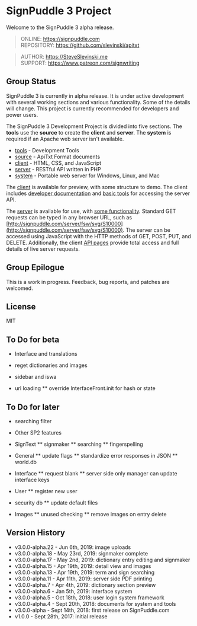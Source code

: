 # SignPuddle 3 Project

Welcome to the SignPuddle 3 alpha release.  

> ONLINE: https://signpuddle.com  
> REPOSITORY: https://github.com/slevinski/apitxt  

> AUTHOR: https://SteveSlevinski.me  
> SUPPORT: https://www.patreon.com/signwriting

## Group Status
SignPuddle 3 is currently in alpha release.  It is under active development with several working sections and various functionality.  Some of the details will change.  This project is currently recommended for developers and power users.  

The SignPuddle 3 Development Project is divided into five sections.  The **tools** use the **source** to create the **client** and **server**.  The **system** is required if an Apache web server isn't available.


+ [tools](tools) - Development Tools
+ [source](source) - ApiTxt Format documents
+ [client](client) - HTML, CSS, and JavaScript
+ [server](server) - RESTful API written in PHP
+ [system](system) - Portable web server for Windows, Linux, and Mac

The [client](client) is available for preview, with some structure to demo.  The client includes [developer documentation](client/doc) and [basic tools](client/api) for accessing the server API.

The [server](server) is available for use, with [some functionality](client/doc).  Standard GET requests can be typed in any browser URL, such as [http://signpuddle.com/server/fsw/svg/S10000](http://signpuddle.com/server/fsw/svg/S10000).  The server can be accessed using JavaScript with the HTTP methods of GET, POST, PUT, and DELETE.  Additionally, the client [API pages](client/api) provide total access and full details of live server requests.


## Group Epilogue
This is a work in progress. Feedback, bug reports, and patches are welcomed.


## License
MIT

## To Do for beta

* Interface and translations
* reget dictionaries and images
* sidebar and iswa 

* url loading
** override InterfaceFront.init for hash or state

## To Do for later

* searching filter

* Other SP2 features

* SignText
** signmaker
** searching
** fingerspelling

* General
** update flags
** standardize error responses in JSON
** world.db

* Interface
** request blank
** server side only manager can update interface keys

* User
** register new user

* security db
** update default files

* Images
** unused checking
** remove images on entry delete

## Version History
* v3.0.0-alpha.22 - Jun 6th, 2019: image uploads
* v3.0.0-alpha.18 - May 23rd, 2019: signmaker complete
* v3.0.0-alpha.17 - May 2nd, 2019: dictionary entry editing and signmaker
* v3.0.0-alpha.15 - Apr 19th, 2019: detail view and images
* v3.0.0-alpha.13 - Apr 19th, 2019: term and sign searching
* v3.0.0-alpha.11 - Apr 11th, 2019: server side PDF printing
* v3.0.0-alpha.7 - Apr 4th, 2019: dictionary section preview
* v3.0.0-alpha.6 - Jan 5th, 2019: interface system
* v3.0.0-alpha.5 - Oct 18th, 2018: user login system framework
* v3.0.0-alpha.4 - Sept 20th, 2018: documents for system and tools
* v3.0.0-alpha - Sept 14th, 2018: first release on SignPuddle.com
* v1.0.0 - Sept 28th, 2017: initial release 
